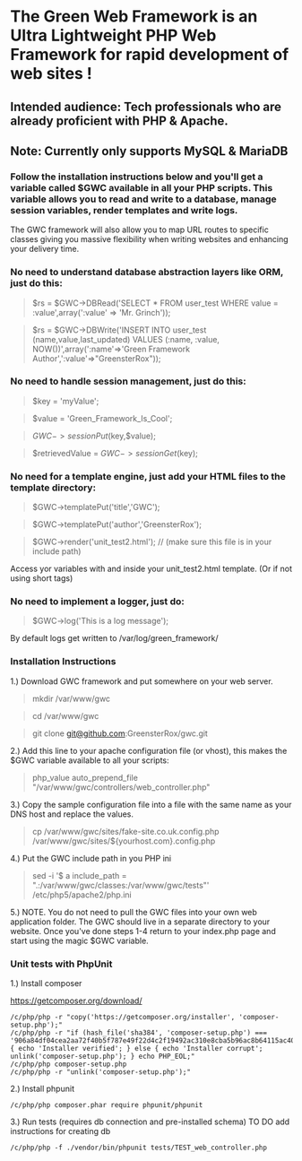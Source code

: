 # The Green Web Framework is an Ultra Lightweight PHP Web Framework for rapid development of web sites !
## Intended audience: Tech professionals who are already proficient with PHP & Apache.
## Note: Currently only supports MySQL & MariaDB

### Follow the installation instructions below and you'll get a variable called $GWC available in all your PHP scripts. This variable allows you to read and write to a database, manage session variables, render templates and write logs.
The GWC framework will also allow you to map URL routes to specific classes giving you massive flexibility when writing websites and enhancing your delivery time.

### No need to understand database abstraction layers like ORM, just do this:
  > $rs = $GWC->DBRead('SELECT * FROM user_test WHERE value = :value',array(':value' => 'Mr. Grinch'));
  
  > $rs = $GWC->DBWrite('INSERT INTO user_test (name,value,last_updated) VALUES (:name, :value, NOW())',array(':name'=>'Green Framework Author',':value'=>"GreensterRox"));
  
### No need to handle session management, just do this:
  > $key = 'myValue';
  
> $value = 'Green_Framework_Is_Cool';
	 
> $GWC->sessionPut($key,$value);
	 
> $retrievedValue = $GWC->sessionGet($key);
	
### No need for a template engine, just add your HTML files to the template directory:
> $GWC->templatePut('title','GWC');
  
> $GWC->templatePut('author','GreensterRox');
	 
> $GWC->render('unit_test2.html');  // (make sure this file is in your include path)

Access yor variables with <?=$author?> and <?=$title?> inside your unit_test2.html template.
(Or <?php print $author ?> if not using short tags)
	 
### No need to implement a logger, just do:
	 
> $GWC->log('This is a log message');

By default logs get written to /var/log/green_framework/

### Installation Instructions

1.) Download GWC framework and put somewhere on your web server.
> mkdir /var/www/gwc

> cd /var/www/gwc

> git clone git@github.com:GreensterRox/gwc.git

2.) Add this line to your apache configuration file (or vhost), this makes the $GWC variable available to all your scripts:
> php_value auto_prepend_file "/var/www/gwc/controllers/web_controller.php"

3.) Copy the sample configuration file into a file with the same name as your DNS host and replace the values. 
> cp /var/www/gwc/sites/fake-site.co.uk.config.php /var/www/gwc/sites/${yourhost.com}.config.php

4.) Put the GWC include path in you PHP ini
> sed -i '$ a include_path = ".:/var/www/gwc/classes:/var/www/gwc/tests"' /etc/php5/apache2/php.ini

5.) NOTE. You do not need to pull the GWC files into your own web application folder. The GWC should live in a separate directory to your website. Once you've done steps 1-4 return to your index.php page and start using the magic $GWC variable.

### Unit tests with PhpUnit

1.) Install composer

https://getcomposer.org/download/

```
/c/php/php -r "copy('https://getcomposer.org/installer', 'composer-setup.php');"
/c/php/php -r "if (hash_file('sha384', 'composer-setup.php') === '906a84df04cea2aa72f40b5f787e49f22d4c2f19492ac310e8cba5b96ac8b64115ac402c8cd292b8a03482574915d1a8') { echo 'Installer verified'; } else { echo 'Installer corrupt'; unlink('composer-setup.php'); } echo PHP_EOL;"
/c/php/php composer-setup.php
/c/php/php -r "unlink('composer-setup.php');"
```

2.) Install phpunit

``` /c/php/php composer.phar require phpunit/phpunit ```

3.) Run tests (requires db connection and pre-installed schema) TO DO add instructions for creating db

``` /c/php/php -f ./vendor/bin/phpunit tests/TEST_web_controller.php ```